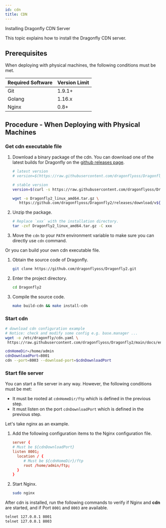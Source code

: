```yaml
---
id: cdn
title: CDN
---
```


Installing Dragonfly CDN Server

This topic explains how to install the Dragonfly CDN server.

## Prerequisites

When deploying with physical machines, the following conditions must be met.

| Required Software | Version Limit |
| ----------------- | ------------- |
| Git               | 1.9.1+        |
| Golang            | 1.16.x        |
| Nginx             | 0.8+          |

## Procedure - When Deploying with Physical Machines

### Get cdn executable file

1. Download a binary package of the cdn. You can download one of
   the latest builds for Dragonfly on the
   [github releases page](https://github.com/dragonflyoss/Dragonfly2/releases).

   ```sh
   # latest version
   # version=$(https://raw.githubusercontent.com/dragonflyoss/Dragonfly2/main/version/version.latest)

   # stable version
   version=$(curl -s https://raw.githubusercontent.com/dragonflyoss/Dragonfly2/main/version/version.stable)

   wget -o Dragonfly2_linux_amd64.tar.gz \
      https://github.com/dragonflyoss/Dragonfly2/releases/download/v${version}/Dragonfly2_${version}_linux_amd64.tar.gz
   ```

2. Unzip the package.

   ```bash
   # Replace `xxx` with the installation directory.
   tar -zxf Dragonfly2_linux_amd64.tar.gz -C xxx
   ```

3. Move the `cdn` to your `PATH` environment variable to
   make sure you can directly use `cdn` command.

Or you can build your own cdn executable file.

1. Obtain the source code of Dragonfly.

   ```sh
   git clone https://github.com/dragonflyoss/Dragonfly2.git
   ```

2. Enter the project directory.

   ```sh
   cd Dragonfly2
   ```

3. Compile the source code.

   ```sh
   make build-cdn && make install-cdn
   ```

### Start cdn

```sh
# download cdn configuration example
# Notice: check and modify some config e.g. base.manager ...
wget -o /etc/dragonfly/cdn.yaml \
 https://raw.githubusercontent.com/dragonflyoss/Dragonfly2/main/docs/en/deployment/configuration/cdn.yaml

cdnHomeDir=/home/admin
cdnDownloadPort=8001
cdn --port=8003 --download-port=$cdnDownloadPort
```

### Start file server

You can start a file server in any way.
However, the following conditions must be met:

- It must be rooted at `cdnHomeDir/ftp` which is
  defined in the previous step.
- It must listen on the port `cdnDownloadPort` which is
  defined in the previous step.

Let's take nginx as an example.

1. Add the following configuration items to
   the Nginx configuration file.

   ```conf
   server {
   # Must be ${cdnDownloadPort}
   listen 8001;
     location / {
        # Must be ${cdnHomeDir}/ftp
        root /home/admin/ftp;
     }
   }
   ```

2. Start Nginx.

   ```sh
   sudo nginx
   ```

After cdn is installed, run the following commands to
verify if Nginx and **cdn** are started,
and if Port `8001` and `8003` are available.

```sh
telnet 127.0.0.1 8001
telnet 127.0.0.1 8003
```
